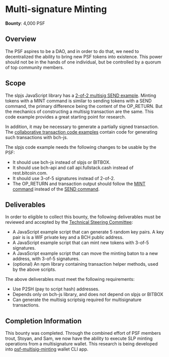 # Multi-signature Minting

**Bounty**: 4,000 PSF

## Overview

The PSF aspires to be a DAO, and in order to do that, we need to decentralized the ability to bring new PSF tokens into existence. This power should not be in the hands of one individual, but be controlled by a quorum of top community members.

## Scope

The slpjs JavaScript library has a [2-of-2 multisig SEND example](https://github.com/simpleledger/slpjs#send---send-tokens-from-2-of-2-multisig-p2sh). Minting tokens with a MINT command is similar to sending tokens with a SEND command, the primary difference being the content of the OP_RETURN. But the mechanics of constructing a multisig transaction are the same. This code example provides a great starting point for research.

In addition, it may be necessary to generate a partially signed transaction. The [collaborative transaction code examples](https://github.com/Permissionless-Software-Foundation/bch-js-examples/tree/master/applications/collaborate) contain code for generating such transactions with bch-js.

The slpjs code example needs the following changes to be usable by the PSF:

- It should use bch-js instead of slpjs or BITBOX.
- It should use bch-api and call api.fullstack.cash instead of rest.bitcoin.com.
- It should use 3-of-5 signatures instead of 2-of-2.
- The OP_RETURN and transaction output should follow the [MINT command](https://github.com/simpleledger/slp-specifications/blob/master/slp-token-type-1.md#mint---extended-minting-transaction) instead of the [SEND command](https://github.com/simpleledger/slp-specifications/blob/master/slp-token-type-1.md#send---spend-transaction).

## Deliverables

In order to eligible to collect this bounty, the following deliverables must be reviewed and accepted by the [Technical Steering Committee](https://github.com/Permissionless-Software-Foundation/TSC):

- A JavaScript example script that can generate 5 random key pairs. A key pair is is a WIF private key and a BCH public address.
- A JavaScript example script that can mint new tokens with 3-of-5 signatures.
- A JavaScript example script that can move the minting baton to a new address, with 3-of-5 signatures.
- (optional) An npm library containing transaction helper methods, used by the above scripts.

The above deliverables must meet the following requirements:

- Use P2SH (pay to script hash) addresses.
- Depends only on bch-js library, and does not depend on slpjs or BITBOX
- Can generate the multisig scriptsig required for multisignature transactions.

## Completion Information

This bounty was completed. Through the combined effort of PSF members trout, Stoyan, and Sam, we now have the ability to execute SLP minting operations from a multisignature wallet. This research is being developed into [psf-multisig-minting](https://github.com/Permissionless-Software-Foundation/psf-multisig-minting) wallet CLI app.
